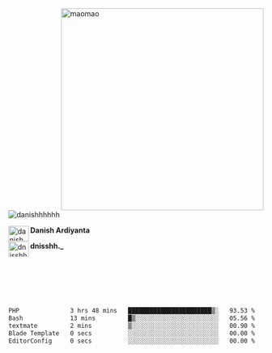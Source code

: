 <img align="right" alt="maomao" width="400" src="https://i.imgur.com/L23H0Ik.gif">

<p align="left"><img src="https://komarev.com/ghpvc/?username=danishhhhhh&label=Profile%20views&color=0e75b6&style=flat" alt="danishhhhhh" /></p>

[<img align="left" src="https://raw.githubusercontent.com/rahuldkjain/github-profile-readme-generator/master/src/images/icons/Social/linked-in-alt.svg" alt="danish ardiyanta" height="30" width="40" />](https://linkedin.com/in/danish-ardiyanta)
**Danish Ardiyanta**

[<img align="left" src="https://raw.githubusercontent.com/rahuldkjain/github-profile-readme-generator/master/src/images/icons/Social/instagram.svg" alt="dnisshh._" height="30" width="40" />](https://instagram.com/dnisshh._)
**dnisshh._**

</br></br></br></br></br>

<!--START_SECTION:waka-->

```txt
PHP              3 hrs 48 mins   ███████████████████████▒░   93.53 %
Bash             13 mins         █▒░░░░░░░░░░░░░░░░░░░░░░░   05.56 %
textmate         2 mins          ▒░░░░░░░░░░░░░░░░░░░░░░░░   00.90 %
Blade Template   0 secs          ░░░░░░░░░░░░░░░░░░░░░░░░░   00.00 %
EditorConfig     0 secs          ░░░░░░░░░░░░░░░░░░░░░░░░░   00.00 %
```

<!--END_SECTION:waka-->

